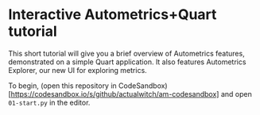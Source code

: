 # Interactive Autometrics+Quart tutorial

This short tutorial will give you a brief overview of Autometrics features,
demonstrated on a simple Quart application. It also features Autometrics Explorer,
our new UI for exploring metrics.

To begin, (open this repository in CodeSandbox)[https://codesandbox.io/s/github/actualwitch/am-codesandbox]
and open `01-start.py` in the editor.

